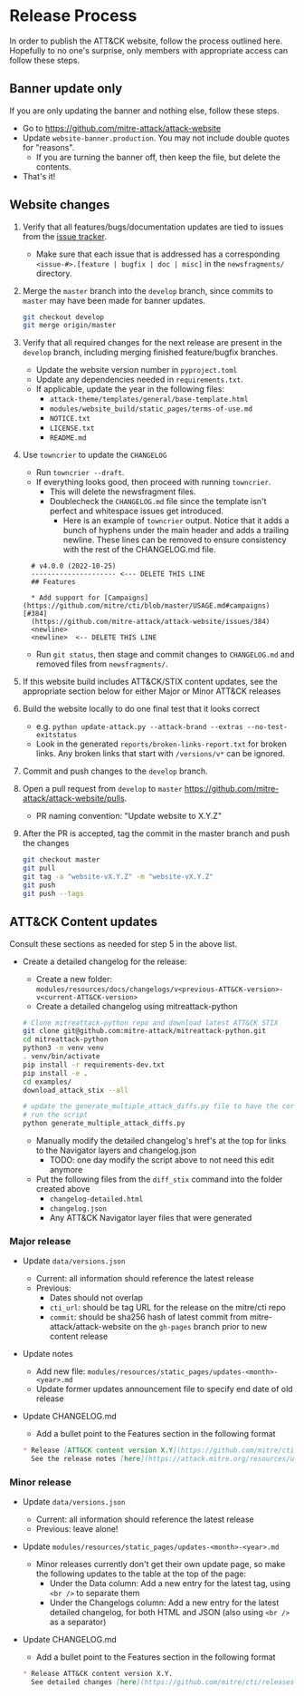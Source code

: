 # Release Process

In order to publish the ATT&CK website, follow the process outlined here.
Hopefully to no one's surprise, only members with appropriate access can follow these steps.

## Banner update only

If you are only updating the banner and nothing else, follow these steps.

* Go to <https://github.com/mitre-attack/attack-website>
* Update `website-banner.production`. You may not include double quotes for "reasons".
  * If you are turning the banner off, then keep the file, but delete the contents.
* That's it!

## Website changes

1. Verify that all features/bugs/documentation updates are tied to issues from the [issue tracker](https://github.com/mitre-attack/attack-website/issues).

    * Make sure that each issue that is addressed has a corresponding `<issue-#>.[feature | bugfix | doc | misc]` in the `newsfragments/` directory.

2. Merge the `master` branch into the `develop` branch, since commits to `master` may have been made for banner updates.

    ```bash
    git checkout develop
    git merge origin/master
    ```

3. Verify that all required changes for the next release are present in the `develop` branch, including merging finished feature/bugfix branches.

    * Update the website version number in `pyproject.toml`
    * Update any dependencies needed in `requirements.txt`.
    * If applicable, update the year in the following files:
        * `attack-theme/templates/general/base-template.html`
        * `modules/website_build/static_pages/terms-of-use.md`
        * `NOTICE.txt`
        * `LICENSE.txt`
        * `README.md`

4. Use `towncrier` to update the `CHANGELOG`

     * Run `towncrier --draft`.
     * If everything looks good, then proceed with running `towncrier`.
         * This will delete the newsfragment files.
         * Doublecheck the `CHANGELOG.md` file since the template isn't perfect and whitespace issues get introduced.
             * Here is an example of `towncrier` output.
               Notice that it adds a bunch of hyphens under the main header and adds a trailing newline.
               These lines can be removed to ensure consistency with the rest of the CHANGELOG.md file.

      ```text
        # v4.0.0 (2022-10-25)
        --------------------- <--- DELETE THIS LINE
        ## Features

        * Add support for [Campaigns](https://github.com/mitre/cti/blob/master/USAGE.md#campaigns) [#384]
        (https://github.com/mitre-attack/attack-website/issues/384)
        <newline>
        <newline>  <-- DELETE THIS LINE
      ```

    * Run `git status`, then stage and commit changes to `CHANGELOG.md` and removed files from `newsfragments/`.

5. If this website build includes ATT&CK/STIX content updates, see the appropriate section below for either Major or Minor ATT&CK releases

6. Build the website locally to do one final test that it looks correct

    * e.g. `python update-attack.py --attack-brand --extras --no-test-exitstatus`
    * Look in the generated `reports/broken-links-report.txt` for broken links.
      Any broken links that start with `/versions/v*` can be ignored.

7. Commit and push changes to the `develop` branch.

8. Open a pull request from `develop` to `master` <https://github.com/mitre-attack/attack-website/pulls>.

    * PR naming convention: "Update website to X.Y.Z"

9. After the PR is accepted, tag the commit in the master branch and push the changes

    ```bash
    git checkout master
    git pull
    git tag -a "website-vX.Y.Z" -m "website-vX.Y.Z"
    git push
    git push --tags
    ```

## ATT&CK Content updates

Consult these sections as needed for step 5 in the above list.

* Create a detailed changelog for the release:
  * Create a new folder: `modules/resources/docs/changelogs/v<previous-ATT&CK-version>-v<current-ATT&CK-version>`
  * Create a detailed changelog using mitreattack-python

  ```sh
  # Clone mitreattack-python repo and download latest ATT&CK STIX
  git clone git@github.com:mitre-attack/mitreattack-python.git
  cd mitreattack-python
  python3 -m venv venv
  . venv/bin/activate
  pip install -r requirements-dev.txt
  pip install -e .
  cd examples/
  download_attack_stix --all

  # update the generate_multiple_attack_diffs.py file to have the correct comparison pairs
  # run the script
  python generate_multiple_attack_diffs.py

  ```

  * Manually modify the detailed changelog's href's at the top for links to the Navigator layers and changelog.json
    * TODO: one day modify the script above to not need this edit anymore
  * Put the following files from the `diff_stix` command into the folder created above
    * `changelog-detailed.html`
    * `changelog.json`
    * Any ATT&CK Navigator layer files that were generated

### Major release

* Update `data/versions.json`
  * Current: all information should reference the latest release
  * Previous:
    * Dates should not overlap
    * `cti_url`: should be tag URL for the release on the mitre/cti repo
    * `commit`: should be sha256 hash of latest commit from mitre-attack/attack-website on the `gh-pages` branch prior to new content release
* Update notes
  * Add new file: `modules/resources/static_pages/updates-<month>-<year>.md`
  * Update former updates announcement file to specify end date of old release
* Update CHANGELOG.md
  * Add a bullet point to the Features section in the following format

  ```markdown
  * Release [ATT&CK content version X.Y](https://github.com/mitre/cti/releases/tag/ATT%26CK-vX.Y).
    See the release notes [here](https://attack.mitre.org/resources/updates/updates-<month>-<year>/).
  ```

### Minor release

* Update `data/versions.json`
  * Current: all information should reference the latest release
  * Previous: leave alone!
* Update `modules/resources/static_pages/updates-<month>-<year>.md`
  * Minor releases currently don't get their own update page, so make the following updates to the table at the top of the page:
    * Under the Data column: Add a new entry for the latest tag, using `<br />` to separate them
    * Under the Changelogs column: Add a new entry for the latest detailed changelog, for both HTML and JSON (also using `<br />` as a separator)
* Update CHANGELOG.md
  * Add a bullet point to the Features section in the following format

  ```markdown
  * Release ATT&CK content version X.Y.
    See detailed changes [here](https://github.com/mitre/cti/releases/tag/ATT%26CK-vX.Y).
  ```
